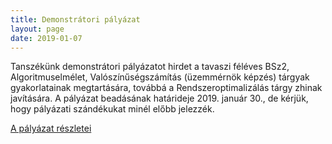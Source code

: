```yaml
---
title: Demonstrátori pályázat
layout: page 
date: 2019-01-07
---
```


Tanszékünk demonstrátori pályázatot hirdet a tavaszi féléves BSz2, Algoritmuselmélet, Valószínűségszámítás (üzemmérnök képzés) tárgyak  gyakorlatainak megtartására, továbbá a Rendszeroptimalizálás tárgy zhinak javítására. A pályázat beadásának határideje 2019. január 30., de kérjük, hogy pályázati szándékukat minél előbb jelezzék.


[A pályázat részletei](../demo_palyazt_2019_tavasz.pdf)


